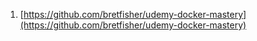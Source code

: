 1. [https://github.com/bretfisher/udemy-docker-mastery](https://github.com/bretfisher/udemy-docker-mastery)